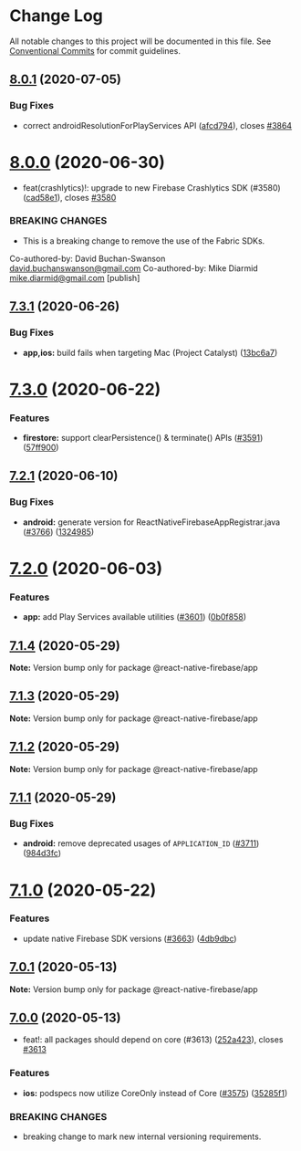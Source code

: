 # Change Log

All notable changes to this project will be documented in this file.
See [Conventional Commits](https://conventionalcommits.org) for commit guidelines.

## [8.0.1](https://github.com/invertase/react-native-firebase/compare/@react-native-firebase/app@8.0.0...@react-native-firebase/app@8.0.1) (2020-07-05)

### Bug Fixes

- correct androidResolutionForPlayServices API ([afcd794](https://github.com/invertase/react-native-firebase/commit/afcd79479baf6e371719eb1b14e5d7619e4b7ad6)), closes [#3864](https://github.com/invertase/react-native-firebase/issues/3864)

# [8.0.0](https://github.com/invertase/react-native-firebase/compare/@react-native-firebase/app@7.3.1...@react-native-firebase/app@8.0.0) (2020-06-30)

- feat(crashlytics)!: upgrade to new Firebase Crashlytics SDK (#3580) ([cad58e1](https://github.com/invertase/react-native-firebase/commit/cad58e178b43dea461e17fa4a0a3fecd507ba68a)), closes [#3580](https://github.com/invertase/react-native-firebase/issues/3580)

### BREAKING CHANGES

- This is a breaking change to remove the use of the Fabric SDKs.

Co-authored-by: David Buchan-Swanson <david.buchanswanson@gmail.com>
Co-authored-by: Mike Diarmid <mike.diarmid@gmail.com>
[publish]

## [7.3.1](https://github.com/invertase/react-native-firebase/compare/@react-native-firebase/app@7.3.0...@react-native-firebase/app@7.3.1) (2020-06-26)

### Bug Fixes

- **app,ios:** build fails when targeting Mac (Project Catalyst) ([13bc6a7](https://github.com/invertase/react-native-firebase/commit/13bc6a75764a17ffa89d31b2523aca89ad875f0d))

# [7.3.0](https://github.com/invertase/react-native-firebase/compare/@react-native-firebase/app@7.2.1...@react-native-firebase/app@7.3.0) (2020-06-22)

### Features

- **firestore:** support clearPersistence() & terminate() APIs ([#3591](https://github.com/invertase/react-native-firebase/issues/3591)) ([57ff900](https://github.com/invertase/react-native-firebase/commit/57ff9003b664b94aa6b5b1997138bdb2220dba65))

## [7.2.1](https://github.com/invertase/react-native-firebase/compare/@react-native-firebase/app@7.2.0...@react-native-firebase/app@7.2.1) (2020-06-10)

### Bug Fixes

- **android:** generate version for ReactNativeFirebaseAppRegistrar.java ([#3766](https://github.com/invertase/react-native-firebase/issues/3766)) ([1324985](https://github.com/invertase/react-native-firebase/commit/13249857c7303d44b9a2ca92d2604a27e949bad9))

# [7.2.0](https://github.com/invertase/react-native-firebase/compare/@react-native-firebase/app@7.1.4...@react-native-firebase/app@7.2.0) (2020-06-03)

### Features

- **app:** add Play Services available utilities ([#3601](https://github.com/invertase/react-native-firebase/issues/3601)) ([0b0f858](https://github.com/invertase/react-native-firebase/commit/0b0f858527b8c0757db7021533f84425f79d0ea5))

## [7.1.4](https://github.com/invertase/react-native-firebase/compare/@react-native-firebase/app@7.1.3...@react-native-firebase/app@7.1.4) (2020-05-29)

**Note:** Version bump only for package @react-native-firebase/app

## [7.1.3](https://github.com/invertase/react-native-firebase/compare/@react-native-firebase/app@7.1.2...@react-native-firebase/app@7.1.3) (2020-05-29)

**Note:** Version bump only for package @react-native-firebase/app

## [7.1.2](https://github.com/invertase/react-native-firebase/compare/@react-native-firebase/app@7.1.1...@react-native-firebase/app@7.1.2) (2020-05-29)

**Note:** Version bump only for package @react-native-firebase/app

## [7.1.1](https://github.com/invertase/react-native-firebase/compare/@react-native-firebase/app@7.1.0...@react-native-firebase/app@7.1.1) (2020-05-29)

### Bug Fixes

- **android:** remove deprecated usages of `APPLICATION_ID` ([#3711](https://github.com/invertase/react-native-firebase/issues/3711)) ([984d3fc](https://github.com/invertase/react-native-firebase/commit/984d3fc1668221c166ab459d67d1c646d73d165b))

# [7.1.0](https://github.com/invertase/react-native-firebase/compare/@react-native-firebase/app@7.0.1...@react-native-firebase/app@7.1.0) (2020-05-22)

### Features

- update native Firebase SDK versions ([#3663](https://github.com/invertase/react-native-firebase/issues/3663)) ([4db9dbc](https://github.com/invertase/react-native-firebase/commit/4db9dbc3ec20bf96de0efad15000f00b41e4a799))

## [7.0.1](https://github.com/invertase/react-native-firebase/compare/@react-native-firebase/app@7.0.0...@react-native-firebase/app@7.0.1) (2020-05-13)

**Note:** Version bump only for package @react-native-firebase/app

## [7.0.0](https://github.com/invertase/react-native-firebase/compare/@react-native-firebase/app@7.0.0...@react-native-firebase/app@7.0.0) (2020-05-13)

- feat!: all packages should depend on core (#3613) ([252a423](https://github.com/invertase/react-native-firebase/commit/252a4239e98a0f2a55c4afcd2d82e4d5f97e65e9)), closes [#3613](https://github.com/invertase/react-native-firebase/issues/3613)

### Features

- **ios:** podspecs now utilize CoreOnly instead of Core ([#3575](https://github.com/invertase/react-native-firebase/issues/3575)) ([35285f1](https://github.com/invertase/react-native-firebase/commit/35285f1655b16d05e6630fc556f95cccfb707ee4))

### BREAKING CHANGES

- breaking change to mark new internal versioning requirements.
